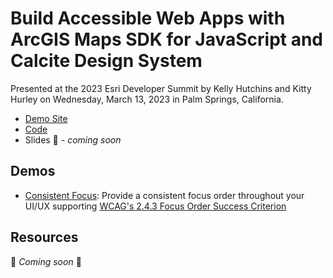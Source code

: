 # Build Accessible Web Apps with ArcGIS Maps SDK for JavaScript and Calcite Design System

Presented at the 2023 Esri Developer Summit by Kelly Hutchins and Kitty Hurley on Wednesday, March 13, 2023 in Palm Springs, California.

- [Demo Site](https://geospatialem.github.io/build-a11y-web-maps-sdk-js-calcite-ds-2024/)
- [Code](https://github.com/geospatialem/build-a11y-web-maps-sdk-js-calcite-ds-2024)
- Slides 🚧 - _coming soon_

## Demos

- [Consistent Focus](demos/consistent-focus.html): Provide a consistent focus order throughout your UI/UX supporting [WCAG's 2.4.3 Focus Order Success Criterion](https://www.w3.org/WAI/WCAG22/Understanding/focus-order.html)

## Resources

🚧 _Coming soon_ 🚧

